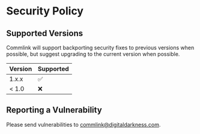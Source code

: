 # Security Policy

## Supported Versions

Commlink will support backporting security fixes to previous versions when
possible, but suggest upgrading to the current version when possible.

| Version | Supported          |
| ------- | ------------------ |
| 1.x.x   | :white_check_mark: |
| < 1.0   | :x:                |

## Reporting a Vulnerability

Please send vulnerabilities to
[commlink@digitaldarkness.com](mailto:commlink@digitaldarkness.com).
